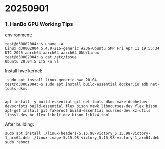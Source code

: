 # 20250901
### 1. HanBo GPU Working Tips
environment:      

```
test@d30002004:~$ uname -a
Linux d30002004 5.4.0-216-generic #236-Ubuntu SMP Fri Apr 11 19:55:34 UTC 2025 aarch64 aarch64 aarch64 GNU/Linux
test@d30002004:~$ cat /etc/issue
Ubuntu 20.04.5 LTS \n \l
```
Install hwe kernel:     

```
 sudo apt install linux-generic-hwe-20.04
test@d30002004:~$ sudo apt install build-essential docker.io adb net-tools dkms


apt install -y build-essential git net-tools dkms make debhelper devscripts build-essential flex bison mawk libncurses-dev flex bison
apt-get install git fakeroot build-essential ncurses-dev xz-utils libssl-dev bc flex libelf-dev bison liblz4-tool

```
After building:      

```
sudo apt install ./linux-headers-5.15.98-victory_5.15.98-victory-1_arm64.deb ./linux-image-5.15.98-victory_5.15.98-victory-1_arm64.deb
sudo reboot
```
